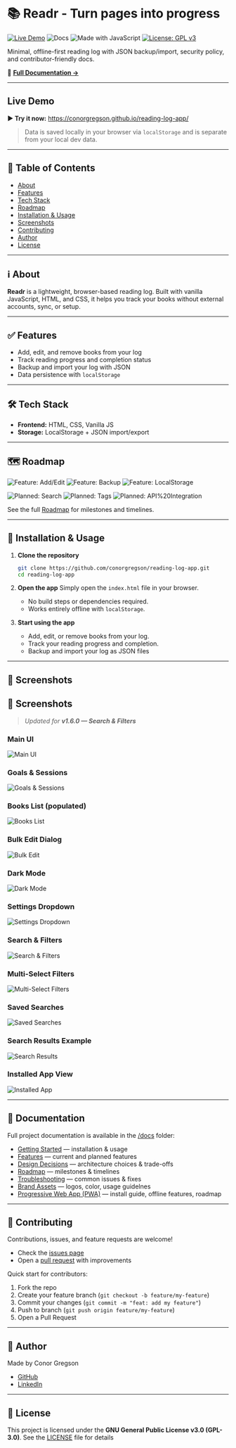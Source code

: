 # 📚 Readr - Turn pages into progress

[![Live Demo](https://img.shields.io/badge/Demo-Online-008080.svg)](https://conorgregson.github.io/reading-log-app/)
![Docs](https://img.shields.io/badge/Docs-Available-008080.svg)
![Made with JavaScript](https://img.shields.io/badge/Made%20with-JavaScript-003366.svg)
[![License: GPL v3](https://img.shields.io/badge/License-GPLv3-008080.svg)](./LICENSE)

Minimal, offline-first reading log with JSON backup/import, security policy, and contributor-friendly docs.

🔗 **[Full Documentation →](./docs/)**

---

## Live Demo
**▶ Try it now:** https://conorgregson.github.io/reading-log-app/

> Data is saved locally in your browser via `localStorage` and is separate from your local dev data.

---

## 📑 Table of Contents
- [About](#-about)
- [Features](#-features)
- [Tech Stack](#️-tech-stack)
- [Roadmap](#-roadmap)
- [Installation & Usage](#-installation--usage)
- [Screenshots](#-screenshots)
- [Contributing](#-contributing)
- [Author](#-author)
- [License](#-license)

---

## ℹ️ About
**Readr** is a lightweight, browser-based reading log. 
Built with vanilla JavaScript, HTML, and CSS, it helps you track your books without external accounts, sync, or setup.

---

## ✅ Features
- Add, edit, and remove books from your log
- Track reading progress and completion status
- Backup and import your log with JSON
- Data persistence with `localStorage`

---

## 🛠️ Tech Stack
- **Frontend:** HTML, CSS, Vanilla JS
- **Storage:** LocalStorage + JSON import/export

--- 

## 🗺️ Roadmap
![Feature: Add/Edit](https://img.shields.io/badge/Feature-Add%2FEdit-008080.svg)
![Feature: Backup](https://img.shields.io/badge/Feature-Backup-003366.svg)
![Feature: LocalStorage](https://img.shields.io/badge/Feature-LocalStorage-008080.svg)

![Planned: Search](https://img.shields.io/badge/Planned-Search-999999.svg)
![Planned: Tags](https://img.shields.io/badge/Planned-Tags-777777.svg)
![Planned: API%20Integration](https://img.shields.io/badge/Planned-API%20Integration-555555.svg)

See the full [Roadmap](./docs/roadmap.md) for milestones and timelines.

---

## 🚀 Installation & Usage
1. **Clone the repository**
    ```bash
    git clone https://github.com/conorgregson/reading-log-app.git
    cd reading-log-app
    ```
2. **Open the app**
    Simply open the `index.html` file in your browser.
    - No build steps or dependencies required.
    - Works entirely offline with `localStorage`.

3. **Start using the app**
    - Add, edit, or remove books from your log.
    - Track your reading progress and completion.
    - Backup and import your log as JSON files

--- 

## 📸 Screenshots

## 📸 Screenshots

> _Updated for **v1.6.0 — Search & Filters**_

### Main UI
![Main UI](images/ui-main.png)

### Goals & Sessions
![Goals & Sessions](images/ui-goals.png)

### Books List (populated)
![Books List](images/ui-books.png)

### Bulk Edit Dialog
![Bulk Edit](images/ui-bulk-edit.png)

### Dark Mode
![Dark Mode](images/ui-dark.png)

### Settings Dropdown
![Settings Dropdown](images/ui-settings.png)

### Search & Filters
![Search & Filters](images/ui-search.png)

### Multi-Select Filters
![Multi-Select Filters](images/ui-filters.png)

### Saved Searches
![Saved Searches](images/ui-saved-filters.png)

### Search Results Example
![Search Results](images/ui-results.png)

### Installed App View
![Installed App](images/ui-installed.png)

---

## 📖 Documentation
Full project documentation is available in the [/docs](./docs/) folder:
- [Getting Started](./docs/getting-started.md) — installation & usage
- [Features](./docs/features.md) — current and planned features
- [Design Decisions](./docs/design-decisions.md) — architecture choices & trade-offs
- [Roadmap](./docs/roadmap.md) — milestones & timelines
- [Troubleshooting](./docs/troubleshooting.md) — common issues & fixes
- [Brand Assets](./docs/BRAND-ASSETS.md) — logos, color, usage guidelnes
- [Progressive Web App (PWA)](./docs/PWA.md) — install guide, offline features, roadmap

---

## 🤝 Contributing
Contributions, issues, and feature requests are welcome!
- Check the [issues page](https://github.com/conorgregson/reading-log-app/issues) 
- Open a [pull request](.github/pull_request_template.md) with improvements

Quick start for contributors:
1. Fork the repo
2. Create your feature branch (`git checkout -b feature/my-feature`)
3. Commit your changes (`git commit -m "feat: add my feature"`)
4. Push to branch (`git push origin feature/my-feature`)
5. Open a Pull Request

---

## 📧 Author
Made by Conor Gregson 

- [GitHub](https://github.com/conorgregson)
- [LinkedIn](https://www.linkedin.com/in/conorgregson)

---

## 📜 License
This project is licensed under the **GNU General Public License v3.0 (GPL-3.0)**.
See the [LICENSE](./LICENSE) file for details